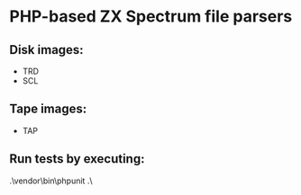 # PHP-based ZX Spectrum file parsers

## Disk images:
* TRD
* SCL

## Tape images:
* TAP

## Run tests by executing:
.\vendor\bin\phpunit .\
